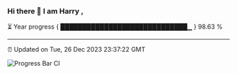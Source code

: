 ### Hi there 👋 I am Harry , 

⏳ Year progress { █████████████████████████████▁ } 98.63 %

---

⏰ Updated on Tue, 26 Dec 2023 23:37:22 GMT

![Progress Bar CI](https://github.com/duykhang68/duykhang68/workflows/Progress%20Bar%20CI/badge.svg)
